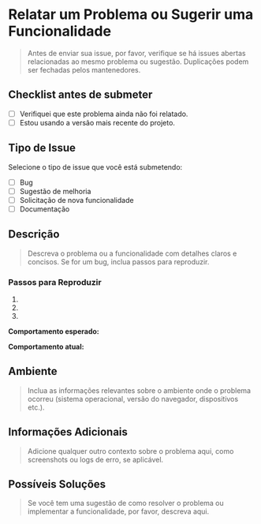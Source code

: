 # Relatar um Problema ou Sugerir uma Funcionalidade

> Antes de enviar sua issue, por favor, verifique se há issues abertas relacionadas ao mesmo problema ou sugestão. Duplicações podem ser fechadas pelos mantenedores.

## Checklist antes de submeter

- [ ] Verifiquei que este problema ainda não foi relatado.
- [ ] Estou usando a versão mais recente do projeto.

## Tipo de Issue

Selecione o tipo de issue que você está submetendo:

- [ ] Bug
- [ ] Sugestão de melhoria
- [ ] Solicitação de nova funcionalidade
- [ ] Documentação

## Descrição

> Descreva o problema ou a funcionalidade com detalhes claros e concisos. Se for um bug, inclua passos para reproduzir.

### Passos para Reproduzir

1.
2.
3.

**Comportamento esperado:**

**Comportamento atual:**

## Ambiente

> Inclua as informações relevantes sobre o ambiente onde o problema ocorreu (sistema operacional, versão do navegador, dispositivos etc.).

## Informações Adicionais

> Adicione qualquer outro contexto sobre o problema aqui, como screenshots ou logs de erro, se aplicável.

## Possíveis Soluções

> Se você tem uma sugestão de como resolver o problema ou implementar a funcionalidade, por favor, descreva aqui.
